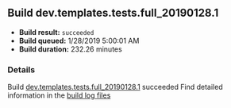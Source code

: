 ## Build dev.templates.tests.full_20190128.1
- **Build result:** `succeeded`
- **Build queued:** 1/28/2019 5:00:01 AM
- **Build duration:** 232.26 minutes
### Details
Build [dev.templates.tests.full_20190128.1](https://winappstudio.visualstudio.com/web/build.aspx?pcguid=a4ef43be-68ce-4195-a619-079b4d9834c2&builduri=vstfs%3a%2f%2f%2fBuild%2fBuild%2f26976) succeeded
Find detailed information in the [build log files](https://uwpctdiags.blob.core.windows.net/buildlogs/dev.templates.tests.full_20190128.1_logs.zip)
